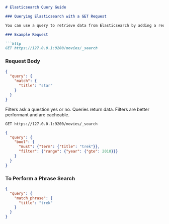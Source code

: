 ```markdown
# Elasticsearch Query Guide

### Querying Elasticsearch with a GET Request

You can use a query to retrieve data from Elasticsearch by adding a request body into a GET HTTP request.

### Example Request

```http
GET https://127.0.0.1:9200/movies/_search
```

### Request Body

```json
{
  "query": {
    "match": {
      "title": "star"
    }
  }
}
```

Filters ask a question yes or no.
Queries return data.
Filters are better performant and are cacheable.

```http
GET https://127.0.0.1:9200/movies/_search
```

```json
{
  "query": {
    "bool": {
      "must": {"term": {"title": "trek"}},
      "filter": {"range": {"year": {"gte": 2010}}}
    }
  }
}
```

### To Perform a Phrase Search

```json
{
  "query": {
    "match_phrase": {
      "title": "trek"
    }
  }
}
```
```




